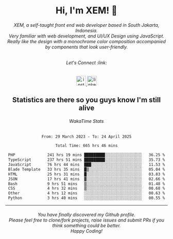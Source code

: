 <h1 align="center">Hi, I'm XEM! <span class="wave">👋</span></h1>

<h6 align="center">XEM, a self-taught front end web developer based in South Jakarta, Indonesia.<br>Very familiar with web development, and UI/UX Design using JavaScript.<br>Really like the design with a monochrome color composition accompanied by components that look user-friendly.</h6>

<div align="center">
  <h6>
    <i>Let's Connect :link:</i>
  </h6>
  <a href="https://instagram.com/ensayiti" target="_blank">
    <img src="https://img.shields.io/static/v1?message=Instagram&logo=instagram&label=&color=E4405F&logoColor=white&labelColor=&style=for-the-badge" height="30" alt="instagram logo"  />
  </a>
  <a href="https://www.linkedin.com/in/samuel-andika-94616625b/" target="_blank">
    <img src="https://img.shields.io/static/v1?message=LinkedIn&logo=linkedin&label=&color=0077B5&logoColor=white&labelColor=&style=for-the-badge" height="30" alt="linkedin logo"  />
  </a>
</div>

<h2 align="center">Statistics are there so you guys know I'm still alive</h1>

<div align="center">
  
  <h6>WakaTime Stats</h6>
  <!--START_SECTION:waka-->

```txt
From: 29 March 2023 - To: 24 April 2025

Total Time: 665 hrs 46 mins

PHP              241 hrs 19 mins █████████░░░░░░░░░░░░░░░░   36.25 %
TypeScript       237 hrs 51 mins █████████░░░░░░░░░░░░░░░░   35.73 %
JavaScript       76 hrs 44 mins  ███░░░░░░░░░░░░░░░░░░░░░░   11.53 %
Blade Template   33 hrs 35 mins  █▒░░░░░░░░░░░░░░░░░░░░░░░   05.04 %
HTML             25 hrs 31 mins  █░░░░░░░░░░░░░░░░░░░░░░░░   03.83 %
JSON             17 hrs 41 mins  ▓░░░░░░░░░░░░░░░░░░░░░░░░   02.66 %
Bash             9 hrs 51 mins   ▒░░░░░░░░░░░░░░░░░░░░░░░░   01.48 %
CSS              4 hrs 32 mins   ▒░░░░░░░░░░░░░░░░░░░░░░░░   00.68 %
Other            4 hrs 12 mins   ░░░░░░░░░░░░░░░░░░░░░░░░░   00.63 %
Python           3 hrs 40 mins   ░░░░░░░░░░░░░░░░░░░░░░░░░   00.55 %
```

<!--END_SECTION:waka-->
</div>

---

<h6 align="center">
  You have finally discovered my Github profile.
  <br>
  Please feel free to clone/fork projects, raise issues and submit PRs if you think something could be better.
  <br>
  <i>Happy Coding!</i>
</h6>
